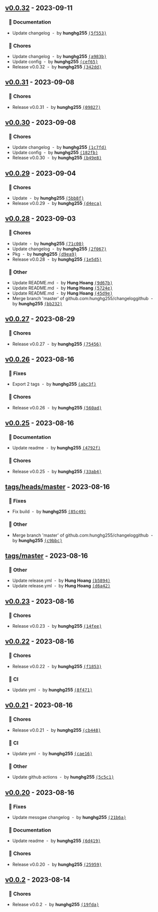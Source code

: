 ## [v0.0.32](https://github.com/hunghg255/changeloggithub/compare/v0.0.31...v0.0.32) - 2023-09-11
### &nbsp;&nbsp;&nbsp;📖 Documentation

- Update changelog &nbsp;-&nbsp; by **hunghg255** [<samp>(5f553)</samp>](https://github.com/hunghg255/changeloggithub/commit/5f553ee)

### &nbsp;&nbsp;&nbsp;🏡 Chores

- Update changelog &nbsp;-&nbsp; by **hunghg255** [<samp>(a983b)</samp>](https://github.com/hunghg255/changeloggithub/commit/a983b65)
- Update config &nbsp;-&nbsp; by **hunghg255** [<samp>(cef65)</samp>](https://github.com/hunghg255/changeloggithub/commit/cef6501)
- Release v0.0.32 &nbsp;-&nbsp; by **hunghg255** [<samp>(342dd)</samp>](https://github.com/hunghg255/changeloggithub/commit/342dd12)
## [v0.0.31](https://github.com/hunghg255/changeloggithub/compare/v0.0.30...v0.0.31) - 2023-09-08
### &nbsp;&nbsp;&nbsp;🏡 Chores

- Release v0.0.31 &nbsp;-&nbsp; by **hunghg255** [<samp>(09827)</samp>](https://github.com/hunghg255/changeloggithub/commit/0982798)
## [v0.0.30](https://github.com/hunghg255/changeloggithub/compare/v0.0.29...v0.0.30) - 2023-09-08
### &nbsp;&nbsp;&nbsp;🏡 Chores

- Update changelog &nbsp;-&nbsp; by **hunghg255** [<samp>(1c7fd)</samp>](https://github.com/hunghg255/changeloggithub/commit/1c7fd8d)
- Update config &nbsp;-&nbsp; by **hunghg255** [<samp>(182fb)</samp>](https://github.com/hunghg255/changeloggithub/commit/182fb28)
- Release v0.0.30 &nbsp;-&nbsp; by **hunghg255** [<samp>(b49e8)</samp>](https://github.com/hunghg255/changeloggithub/commit/b49e8d1)
## [v0.0.29](https://github.com/hunghg255/changeloggithub/compare/v0.0.28...v0.0.29) - 2023-09-04
### &nbsp;&nbsp;&nbsp;🏡 Chores

- Update &nbsp;-&nbsp; by **hunghg255** [<samp>(5bb8f)</samp>](https://github.com/hunghg255/changeloggithub/commit/5bb8f8a)
- Release v0.0.29 &nbsp;-&nbsp; by **hunghg255** [<samp>(d4eca)</samp>](https://github.com/hunghg255/changeloggithub/commit/d4eca3c)
## [v0.0.28](https://github.com/hunghg255/changeloggithub/compare/v0.0.27...v0.0.28) - 2023-09-03
### &nbsp;&nbsp;&nbsp;🏡 Chores

- Update &nbsp;-&nbsp; by **hunghg255** [<samp>(71c00)</samp>](https://github.com/hunghg255/changeloggithub/commit/71c0031)
- Update changelog &nbsp;-&nbsp; by **hunghg255** [<samp>(2f067)</samp>](https://github.com/hunghg255/changeloggithub/commit/2f067db)
- Pkg &nbsp;-&nbsp; by **hunghg255** [<samp>(d9ea9)</samp>](https://github.com/hunghg255/changeloggithub/commit/d9ea9e9)
- Release v0.0.28 &nbsp;-&nbsp; by **hunghg255** [<samp>(1e5d5)</samp>](https://github.com/hunghg255/changeloggithub/commit/1e5d503)

### &nbsp;&nbsp;&nbsp;🧹 Other

- Update README.md &nbsp;-&nbsp; by **Hung Hoang** [<samp>(9d67b)</samp>](https://github.com/hunghg255/changeloggithub/commit/9d67b77)
- Update README.md &nbsp;-&nbsp; by **Hung Hoang** [<samp>(5724e)</samp>](https://github.com/hunghg255/changeloggithub/commit/5724ec9)
- Update README.md &nbsp;-&nbsp; by **Hung Hoang** [<samp>(45d9e)</samp>](https://github.com/hunghg255/changeloggithub/commit/45d9ea2)
- Merge branch 'master' of github.com:hunghg255/changeloggithub &nbsp;-&nbsp; by **hunghg255** [<samp>(bb232)</samp>](https://github.com/hunghg255/changeloggithub/commit/bb23297)
## [v0.0.27](https://github.com/hunghg255/changeloggithub/compare/v0.0.26...v0.0.27) - 2023-08-29
### &nbsp;&nbsp;&nbsp;🏡 Chores

- Release v0.0.27 &nbsp;-&nbsp; by **hunghg255** [<samp>(75456)</samp>](https://github.com/hunghg255/changeloggithub/commit/75456da)
## [v0.0.26](https://github.com/hunghg255/changeloggithub/compare/v0.0.25...v0.0.26) - 2023-08-16
### &nbsp;&nbsp;&nbsp;🐛 Fixes

- Export 2 tags &nbsp;-&nbsp; by **hunghg255** [<samp>(abc3f)</samp>](https://github.com/hunghg255/changeloggithub/commit/abc3fc5)

### &nbsp;&nbsp;&nbsp;🏡 Chores

- Release v0.0.26 &nbsp;-&nbsp; by **hunghg255** [<samp>(560ad)</samp>](https://github.com/hunghg255/changeloggithub/commit/560ad00)
## [v0.0.25](https://github.com/hunghg255/changeloggithub/compare/tags/heads/master...v0.0.25) - 2023-08-16
### &nbsp;&nbsp;&nbsp;📖 Documentation

- Update readme &nbsp;-&nbsp; by **hunghg255** [<samp>(4792f)</samp>](https://github.com/hunghg255/changeloggithub/commit/4792f6d)

### &nbsp;&nbsp;&nbsp;🏡 Chores

- Release v0.0.25 &nbsp;-&nbsp; by **hunghg255** [<samp>(33ab4)</samp>](https://github.com/hunghg255/changeloggithub/commit/33ab4ca)
## [tags/heads/master](https://github.com/hunghg255/changeloggithub/compare/tags/master...tags/heads/master) - 2023-08-16
### &nbsp;&nbsp;&nbsp;🐛 Fixes

- Fix build &nbsp;-&nbsp; by **hunghg255** [<samp>(85c49)</samp>](https://github.com/hunghg255/changeloggithub/commit/85c4994)

### &nbsp;&nbsp;&nbsp;🧹 Other

- Merge branch 'master' of github.com:hunghg255/changeloggithub &nbsp;-&nbsp; by **hunghg255** [<samp>(c9bbc)</samp>](https://github.com/hunghg255/changeloggithub/commit/c9bbc5a)
## [tags/master](https://github.com/hunghg255/changeloggithub/compare/v0.0.23...tags/master) - 2023-08-16
### &nbsp;&nbsp;&nbsp;🧹 Other

- Update release.yml &nbsp;-&nbsp; by **Hung Hoang** [<samp>(b5894)</samp>](https://github.com/hunghg255/changeloggithub/commit/b58948a)
- Update release.yml &nbsp;-&nbsp; by **Hung Hoang** [<samp>(d6a42)</samp>](https://github.com/hunghg255/changeloggithub/commit/d6a42f5)
## [v0.0.23](https://github.com/hunghg255/changeloggithub/compare/v0.0.22...v0.0.23) - 2023-08-16
### &nbsp;&nbsp;&nbsp;🏡 Chores

- Release v0.0.23 &nbsp;-&nbsp; by **hunghg255** [<samp>(14fee)</samp>](https://github.com/hunghg255/changeloggithub/commit/14fee1e)
## [v0.0.22](https://github.com/hunghg255/changeloggithub/compare/v0.0.21...v0.0.22) - 2023-08-16
### &nbsp;&nbsp;&nbsp;🏡 Chores

- Release v0.0.22 &nbsp;-&nbsp; by **hunghg255** [<samp>(f1853)</samp>](https://github.com/hunghg255/changeloggithub/commit/f185344)

### &nbsp;&nbsp;&nbsp;🤖 CI

- Update yml &nbsp;-&nbsp; by **hunghg255** [<samp>(8f471)</samp>](https://github.com/hunghg255/changeloggithub/commit/8f47100)
## [v0.0.21](https://github.com/hunghg255/changeloggithub/compare/v0.0.20...v0.0.21) - 2023-08-16
### &nbsp;&nbsp;&nbsp;🏡 Chores

- Release v0.0.21 &nbsp;-&nbsp; by **hunghg255** [<samp>(cb448)</samp>](https://github.com/hunghg255/changeloggithub/commit/cb448ea)

### &nbsp;&nbsp;&nbsp;🤖 CI

- Update yml &nbsp;-&nbsp; by **hunghg255** [<samp>(cae16)</samp>](https://github.com/hunghg255/changeloggithub/commit/cae16eb)

### &nbsp;&nbsp;&nbsp;🧹 Other

- Update github actions &nbsp;-&nbsp; by **hunghg255** [<samp>(5c5c1)</samp>](https://github.com/hunghg255/changeloggithub/commit/5c5c1e8)
## [v0.0.20](https://github.com/hunghg255/changeloggithub/compare/v0.0.2...v0.0.20) - 2023-08-16
### &nbsp;&nbsp;&nbsp;🐛 Fixes

- Update messgae changelog &nbsp;-&nbsp; by **hunghg255** [<samp>(21b6a)</samp>](https://github.com/hunghg255/changeloggithub/commit/21b6a3e)

### &nbsp;&nbsp;&nbsp;📖 Documentation

- Update readme &nbsp;-&nbsp; by **hunghg255** [<samp>(6d419)</samp>](https://github.com/hunghg255/changeloggithub/commit/6d419b0)

### &nbsp;&nbsp;&nbsp;🏡 Chores

- Release v0.0.20 &nbsp;-&nbsp; by **hunghg255** [<samp>(25959)</samp>](https://github.com/hunghg255/changeloggithub/commit/25959bb)
## [v0.0.2](https://github.com/hunghg255/changeloggithub/compare/39c68123ce9fbce3d7bf37911762bbf45df8b924...v0.0.2) - 2023-08-14
### &nbsp;&nbsp;&nbsp;🏡 Chores

- Release v0.0.2 &nbsp;-&nbsp; by **hunghg255** [<samp>(19fda)</samp>](https://github.com/hunghg255/changeloggithub/commit/19fdad1)
